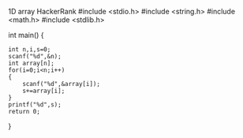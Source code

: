 1D array HackerRank
#include <stdio.h>
#include <string.h>
#include <math.h>
#include <stdlib.h>

int main() {

    int n,i,s=0;
    scanf("%d",&n); 
    int array[n];
    for(i=0;i<n;i++)
    {
        scanf("%d",&array[i]);
        s+=array[i];
    } 
    printf("%d",s); 
    return 0;
}
